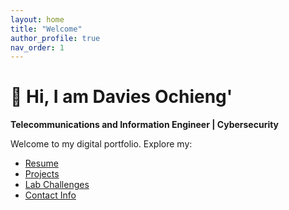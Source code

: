 ```yaml
---
layout: home
title: "Welcome"
author_profile: true
nav_order: 1
---
```



# 👋 Hi, I am Davies Ochieng'

**Telecommunications and Information Engineer | Cybersecurity**



Welcome to my digital portfolio. Explore my:

- [Resume](assets/resume.md)
- [Projects](_pages/projects.md)
- [Lab Challenges](_pages/labchallenges.md)
- [Contact Info](_pages/contact.md)
